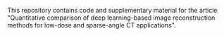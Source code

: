 This repository contains code and supplementary material for the article
"Quantitative comparison of deep learning-based image reconstruction methods
for low-dose and sparse-angle CT applications".
